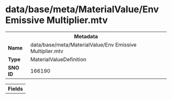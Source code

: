 <h1>data/base/meta/MaterialValue/Env Emissive Multiplier.mtv</h1><table><tr><th colspan="100%">Metadata</th></tr><tr><td><b>Name</b></td><td>data/base/meta/MaterialValue/Env Emissive Multiplier.mtv</td></tr><tr><td><b>Type</b></td><td>MaterialValueDefinition</td></tr><tr><td><b>SNO ID</b></td><td>166190</td></tr></table>

<table><tr><th colspan="100%">Fields</th></tr></table>

